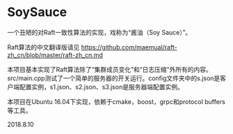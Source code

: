 # SoySauce

一个丑陋的对Raft一致性算法的实现，戏称为“酱油（Soy Sauce）”。

Raft算法的中文翻译版请见 
https://github.com/maemual/raft-zh_cn/blob/master/raft-zh_cn.md

本项目基本实现了Raft算法除了“集群成员变化”和“日志压缩”外所有的内容。src/main.cpp测试了一个简单的服务器的开关运行。config文件夹中的s.json是客户端配置实例，s1.json、s2.json、s3.json是服务器端配置实例。

本项目在Ubuntu 16.04下实现，依赖于cmake，boost，grpc和protocol buffers等工具。

2018.8.10
